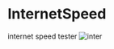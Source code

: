 # InternetSpeed
internet speed tester
![inter](https://github.com/iBlameHannibal/InternetSpeed/assets/155379460/eb062ed0-91fa-435d-afe3-368740e17dce)
